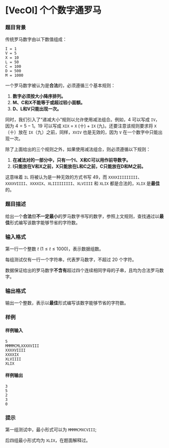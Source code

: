 # [VecOI] 个个数字通罗马

### 题目背景

传统罗马数字由以下数值组成：

```
I = 1
V = 5
X = 10
L = 50
C = 100
D = 500
M = 1000
```

一个罗马数字被认为是**合法**的，必须遵循三个基本规则：

1. **数字必须按大小降序排列。**
2. **M、C和X不能等于或超过较小面额。**
3. **D、L和V只能出现一次。**

同时，我们引入了“递减大小”规则以允许使用减法组合。例如，$4$ 可以写成 `IV`，因为 $4=5-1$。$19$ 可以写成 `XIX` = `X` (十) + `IX` (九)。还要注意该规则要求将 `X`（十）放在 `IX`（九）之前，同样，`XVIV` 也是无效的，因为 `V` 在一个数字中只能出现一次。

除了上面给出的三个规则之外，如果使用减法组合，则必须遵循以下规则：

1. **在减法对的一部分中，只有一个I、X和C可以用作前导数字。**
2. **I只能放在V和X之前，X只能放在L和C之前，C只能放在D和M之前。**

这意味着 `IL` 将被认为是一种无效的方式书写 $49$，而 `XXXXIIIIIIIII`、`XXXXVIIII`、`XXXXIX`、`XLIIIIIIIII`、`XLVIIII` 和 `XLIX` 都是合法的，`XLIX` 是**最佳**的。

### 题目描述

给出一个**合法**但**不一定最小**的罗马数字书写的数字，参照上文规则，查找通过以**最佳**形式编写该数字能够节省的字符数。

### 输入格式

第一行一个整数 $t$ ($1\leq t\leq 1000$)，表示数据组数。

每组测试仅有一行一个字符串，代表罗马数字，不超过 $20$ 个字符。

数据保证给出的罗马数字**不含有**超过四个连续相同字母的子串，且均为合法罗马数字。

### 输出格式

输出一个整数，表示以**最佳**形式编写该数字能够节省的字符数。

### 样例

#### 样例输入

```
5
MMMMCMLXXXXVIII
XXXXVIIII
XXXXIX
XLVIIII
XLIX
```

#### 样例输出

```
3
5
2
3
0
```

### 提示

第一组测试中，最小形式可以为 `MMMMCMXCVIII`;

后四组最小形式均为 `XLIX`，在题面解释过。